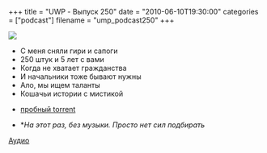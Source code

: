 +++
title = "UWP - Выпуск 250"
date = "2010-06-10T19:30:00"
categories = ["podcast"]
filename = "ump_podcast250"
+++

![](https://podcast.umputun.com/images/uwp/uwp250.jpg)


- С меня сняли гири и сапоги
- 250 штук и 5 лет с вами
- Когда не хватает гражданства
- И начальники тоже бывают нужны
- Ало, мы ищем таланты
- Кошачьи истории с мистикой


* [пробный torrent](http://archive.rucast.net/uwp/media/ump_podcast250.mp3.torrent)

* *_На этот раз, без музыки. Просто нет сил подбирать_

[Аудио](http://archive.rucast.net/uwp/media/ump_podcast250.mp3)
<audio src="http://archive.rucast.net/uwp/media/ump_podcast250.mp3" preload="none">